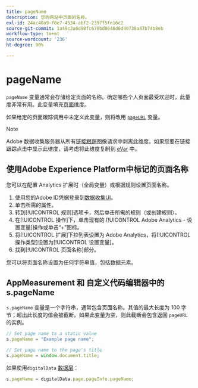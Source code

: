 ```yaml
---
title: pageName
description: 您的网站中页面的名称。
exl-id: 24ac40a9-f0e7-4534-abf2-2397f5fe16c2
source-git-commit: 1a49c2a6d90fc670bd0646d6d40738a87b74b8eb
workflow-type: tm+mt
source-wordcount: '236'
ht-degree: 90%

---
```


# pageName

`pageName` 变量通常会存储给定页面的名称。确定哪些个人页面最受欢迎时，此量度非常有用。此变量填充[页面](/help/components/dimensions/page.md)维度。

如果给定的页面跟踪调用中未定义此变量，则将改用 [`pageURL`](pageurl.md) 变量。

>[!NOTE]
>
>Adobe 数据收集服务器从所有[链接跟踪](/help/implement/vars/functions/tl-method.md)图像请求中剥离此维度。如果您要在链接跟踪点击中显示此维度，请考虑将此维度复制到 [eVar](evar.md) 中。

## 使用Adobe Experience Platform中标记的页面名称

您可以在配置 Analytics 扩展时（全局变量）或根据规则设置页面名称。

1. 使用您的Adobe ID凭据登录到[数据收集UI](https://experience.adobe.com/data-collection)。
2. 单击所需的属性。
3. 转到[!UICONTROL 规则]选项卡，然后单击所需的规则（或创建规则）。
4. 在[!UICONTROL 操作]下，单击现有的 [!UICONTROL Adobe Analytics - 设置变量]操作或单击“+”图标。
5. 将[!UICONTROL 扩展]下拉列表设置为 Adobe Analytics，将[!UICONTROL 操作类型]设置为[!UICONTROL 设置变量]。
6. 找到[!UICONTROL 页面名称]部分。

您可以将页面名称设置为任何字符串值，包括数据元素。

## AppMeasurement 和 自定义代码编辑器中的 s.pageName

`s.pageName` 变量是一个字符串，通常包含页面名称。其值的最大长度为 100 字节；超出此长度的值会被截断。如果此变量为空，则此截断会包含返回 `pageURL` 的实例。

```js
// Set page name to a static value
s.pageName = "Example page name";

// Set page name to the page's title
s.pageName = window.document.title;
```

如果使用`digitalData` [数据层](../../prepare/data-layer.md)：

```js
s.pageName = digitalData.page.pageInfo.pageName;
```

